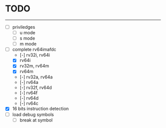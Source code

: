 # TODO

---

- [ ] priviledges
  - [ ] u mode
  - [ ] s mode
  - [ ] m mode
- [ ] complete rv64imafdc
  - [-] rv32i, rv64i
  - [x] rv64i
  - [x] rv32m, rv64m
  - [x] rv64m
  - [-] rv32a, rv64a
  - [-] rv64a
  - [-] rv32f, rv64d
  - [-] rv64f
  - [-] rv64d
  - [-] rv64c
- [x] 16 bits instruction detection
- [ ] load debug symbols
  - [ ] break at symbol
